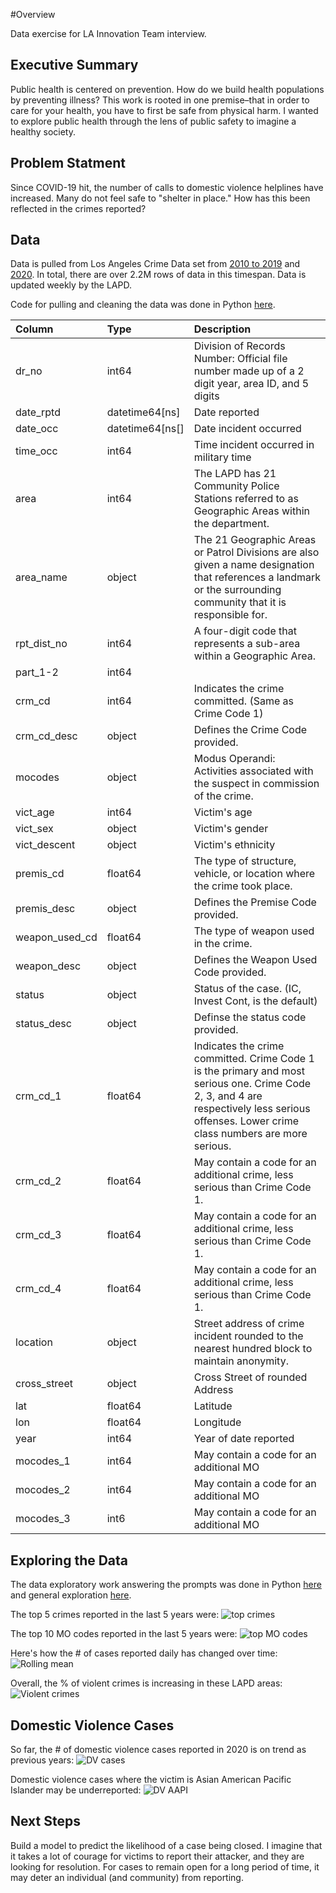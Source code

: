 #Overview

Data exercise for LA Innovation Team interview.

## Executive Summary
Public health is centered on prevention. How do we build health populations by preventing illness? This work is rooted in one premise–that in order to care for your health, you have to first be safe from physical harm. I wanted to explore public health through the lens of public safety to imagine a healthy society.

## Problem Statment
Since COVID-19 hit, the number of calls to domestic violence helplines have increased. Many do not feel safe to "shelter in place." How has this been reflected in the crimes reported?

## Data 
Data is pulled from Los Angeles Crime Data set from [2010 to 2019](https://data.lacity.org/A-Safe-City/Crime-Data-from-2010-to-2019/63jg-8b9z) and [2020](https://data.lacity.org/A-Safe-City/Crime-Data-from-2020-to-Present/2nrs-mtv8). In total, there are over 2.2M rows of data in this timespan. Data is updated weekly by the LAPD. 

Code for pulling and cleaning the data was done in Python [here](./code/001_data_collection.py).

|Column|Type|Description|
|:---|:---|:---|
|dr_no|int64|Division of Records Number: Official file number made up of a 2 digit year, area ID, and 5 digits|
|date_rptd|datetime64[ns]|Date reported|
|date_occ|datetime64[ns[]|Date incident occurred|
|time_occ|int64|Time incident occurred in military time|
|area|int64|The LAPD has 21 Community Police Stations referred to as Geographic Areas within the department.|
|area_name|object|The 21 Geographic Areas or Patrol Divisions are also given a name designation that references a landmark or the surrounding community that it is responsible for.|
|rpt_dist_no|int64|A four-digit code that represents a sub-area within a Geographic Area. |
|part_1-2|int64||
|crm_cd|int64|Indicates the crime committed. (Same as Crime Code 1)|
|crm_cd_desc|object|Defines the Crime Code provided.|
|mocodes|object|Modus Operandi: Activities associated with the suspect in commission of the crime.|
|vict_age|int64|Victim's age|
|vict_sex|object|Victim's gender|
|vict_descent|object|Victim's ethnicity|
|premis_cd|float64|The type of structure, vehicle, or location where the crime took place.|
|premis_desc|object|Defines the Premise Code provided.|
|weapon_used_cd|float64|The type of weapon used in the crime.|
|weapon_desc|object|Defines the Weapon Used Code provided.|
|status|object|Status of the case. (IC, Invest Cont, is the default)|
|status_desc|object|Definse the status code provided.|
|crm_cd_1|float64|Indicates the crime committed. Crime Code 1 is the primary and most serious one. Crime Code 2, 3, and 4 are respectively less serious offenses. Lower crime class numbers are more serious.|
|crm_cd_2|float64|May contain a code for an additional crime, less serious than Crime Code 1.|
|crm_cd_3|float64|May contain a code for an additional crime, less serious than Crime Code 1.|
|crm_cd_4|float64|May contain a code for an additional crime, less serious than Crime Code 1.|
|location|object|Street address of crime incident rounded to the nearest hundred block to maintain anonymity.|
|cross_street|object|Cross Street of rounded Address|
|lat|float64|Latitude|
|lon|float64|Longitude|
|year|int64|Year of date reported|
|mocodes_1|int64|May contain a code for an additional MO|
|mocodes_2|int64|May contain a code for an additional MO|
|mocodes_3|int6|May contain a code for an additional MO|

## Exploring the Data

The data exploratory work answering the prompts was done in Python [here](./code/002_EDA.ipynb) and general exploration [here](./code/003_explore_trends.ipynb).


The top 5 crimes reported in the last 5 years were:
![top crimes](./plots/top_crimes.png)

The top 10 MO codes reported in the last 5 years were:
![top MO codes](./plots/top_mocodes.png)

Here's how the # of cases reported daily has changed over time:
![Rolling mean](./plots/daily_reports_rolling_means.png)

Overall, the % of violent crimes is increasing in these LAPD areas:
![Violent crimes](./plots/violent_crimes_area.png)


## Domestic Violence Cases

So far, the # of domestic violence cases reported in 2020 is on trend as previous years:
![DV cases](./plots/dv_cases.png)


Domestic violence cases where the victim is Asian American Pacific Islander may be underreported:
![DV AAPI](./plots/aapi_dv.png)


## Next Steps

Build a model to predict the likelihood of a case being closed. I imagine that it takes a lot of courage for victims to report their attacker, and they are looking for resolution. For cases to remain open for a long period of time, it may deter an individual (and community) from reporting.